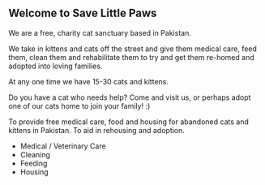 ## Welcome to Save Little Paws

We are a free, charity cat sanctuary based in Pakistan.

We take in kittens and cats off the street and give them medical care, feed them, clean them and rehabilitate them to try and get them re-homed and adopted into loving families.

At any one time we have 15-30 cats and kittens. 

Do you have a cat who needs help? Come and visit us, or perhaps adopt one of our cats home to join your family! :)

To provide free medical care, food and housing for abandoned cats and kittens in Pakistan. To aid in rehousing and adoption. 

- Medical / Veterinary Care
- Cleaning
- Feeding
- Housing
